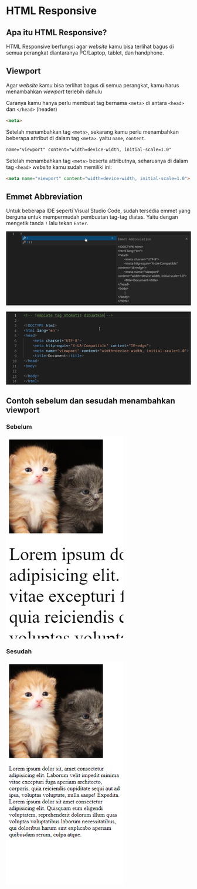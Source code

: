 # HTML Responsive

## Apa itu HTML Responsive?

HTML Responsive berfungsi agar *website* kamu bisa terlihat bagus di semua perangkat diantaranya PC/Laptop, tablet, dan handphone.

## Viewport

Agar *website* kamu bisa terlihat bagus di semua perangkat, kamu harus menambahkan *viewport* terlebih dahulu

Caranya kamu hanya perlu membuat tag bernama `<meta>` di antara `<head>` dan `</head>` (header)

```html
<meta>
```

Setelah menambahkan tag `<meta>`, sekarang kamu perlu menambahkan beberapa attribut di dalam tag `<meta>`. yaitu `name`, `content`.

```html
name="viewport" content="width=device-width, initial-scale=1.0"
```

Setelah menambahkan tag `<meta>` beserta attributnya, seharusnya di dalam tag `<head>` *website* kamu sudah memiliki ini:

```html
<meta name="viewport" content="width=device-width, initial-scale=1.0">
```

## Emmet Abbreviation

Untuk beberapa IDE seperti Visual Studio Code, sudah tersedia emmet yang berguna untuk mempermudah pembuatan tag-tag diatas. Yaitu dengan mengetik tanda `!` lalu tekan `Enter`.

![preview](./emmet.png)

![emmetoutput](./output-emmet.png)

## Contoh sebelum dan sesudah menambahkan viewport

### Sebelum

![sebelum](./GAMBAR-sesudah.png)

### Sesudah

![sesudah](./GAMBAR-sebelum.png)
